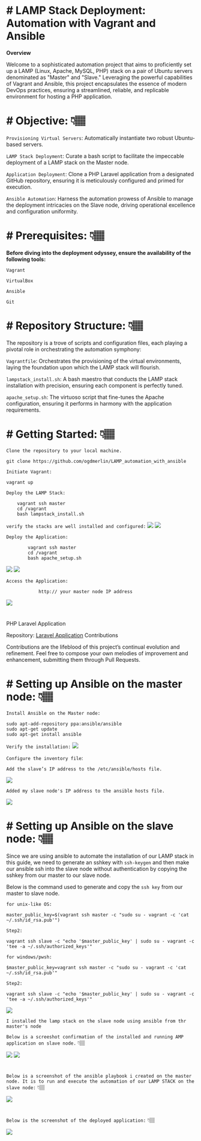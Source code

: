 # # **LAMP Stack Deployment: Automation with Vagrant and Ansible**

**Overview**

Welcome to a sophisticated automation project that aims to proficiently set up a LAMP (Linux, Apache, MySQL, PHP) stack on a pair of Ubuntu servers denominated as "Master" and "Slave." Leveraging the powerful capabilities of Vagrant and Ansible, this project encapsulates the essence of modern DevOps practices, ensuring a streamlined, reliable, and replicable environment for hosting a PHP application.

#

# # **Objective:** 👇🏽

`Provisioning Virtual Servers`: Automatically instantiate two robust Ubuntu-based servers.

`LAMP Stack Deployment`: Curate a bash script to facilitate the impeccable deployment of a LAMP stack on the Master node.

`Application Deployment`: Clone a PHP Laravel application from a designated GitHub repository, ensuring it is meticulously configured and primed for execution.

`Ansible Automation`: Harness the automation prowess of Ansible to manage the deployment intricacies on the Slave node, driving operational excellence and configuration uniformity.

#

# # **Prerequisites:** 👇🏽

**Before diving into the deployment odyssey, ensure the availability of the following tools:**

`Vagrant`

`VirtualBox`

`Ansible`

`Git`

#

# # **Repository Structure:** 👇🏽

The repository is a trove of scripts and configuration files, each playing a pivotal role in orchestrating the automation symphony:

`Vagrantfile`: Orchestrates the provisioning of the virtual environments, laying the foundation upon which the LAMP stack will flourish.

`lampstack_install.sh`: A bash maestro that conducts the LAMP stack installation with precision, ensuring each component is perfectly tuned.

`apache_setup.sh`: The virtuoso script that fine-tunes the Apache configuration, ensuring it performs in harmony with the application requirements.

#

# # **Getting Started:** 👇🏽

`Clone the repository to your local machine.`

    git clone https://github.com/ogdmerlin/LAMP_automation_with_ansible

`Initiate Vagrant:`

    vagrant up

`Deploy the LAMP Stack:`

        vagrant ssh master
        cd /vagrant
        bash lampstack_install.sh

`verify the stacks are well installed and configured:`
<img src=Assets/php-m.png>
<img src=Assets/php-v.png>

`Deploy the Application:`

            vagrant ssh master
            cd /vagrant
            bash apache_setup.sh

<img src=Assets/apache2_running.png>
<img src=Assets/mysql-status.png>

`Access the Application:`

                http:// your master node IP address

<img src=Assets/deployed_img.png>

#

PHP Laravel Application

Repository: [Laravel Application](https://https://github.com/laravel/laravel)
Contributions

Contributions are the lifeblood of this project’s continual evolution and refinement. Feel free to compose your own melodies of improvement and enhancement, submitting them through Pull Requests.

#

# # **Setting up Ansible on the master node:** 👇🏽

`Install Ansible on the Master node:`

    sudo apt-add-repository ppa:ansible/ansible
    sudo apt-get update
    sudo apt-get install ansible

`Verify the installation:`
<img src=Assets/ansible-v.png>

`Configure the inventory file`:

    Add the slave’s IP address to the /etc/ansible/hosts file.

<img src=Assets/sudo__etc_ansible_hosts.png>

    Added my slave node's IP address to the ansible hosts file.

<img src=Assets/hosts_file.png>

#

# # **Setting up Ansible on the slave node:** 👇🏽

Since we are using ansible to automate the installation of our LAMP stack in this guide, we need to generate an sshkey with `ssh-keygen` and then make our ansible ssh into the slave node without authentication by copying the sshkey from our master to our slave node.

Below is the command used to generate and copy the `ssh key` from our master to slave node.

`for unix-like OS:`

    master_public_key=$(vagrant ssh master -c "sudo su - vagrant -c 'cat ~/.ssh/id_rsa.pub'")

`Step2:`

    vagrant ssh slave -c "echo '$master_public_key' | sudo su - vagrant -c 'tee -a ~/.ssh/authorized_keys'"

`for windows/pwsh:`

    $master_public_key=vagrant ssh master -c "sudo su - vagrant -c 'cat ~/.ssh/id_rsa.pub'"

`Step2:`

    vagrant ssh slave -c "echo '$master_public_key' | sudo su - vagrant -c 'tee -a ~/.ssh/authorized_keys'"

<img src=Assets/ansible_to_slave.png>

`I installed the lamp stack on the slave node using ansible from thr master's node`

`Below is a screeshot confirmation of the installed and running AMP application on slave node.` 👇🏽

<img src=Assets/ap_la-setup-comp..png>
<img src=Assets/slave_lamp.png>

#

`Below is a screenshot of the ansible playbook i created on the master node. It is to run and execute the automation of our LAMP STACK on the slave node:` 👇🏽

<img src=Assets/ansible_slave.png>

#

`Below is the screenshot of the deployed application:` 👇🏽

<img src=Assets/laravel_slave_IP.png>
